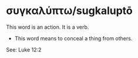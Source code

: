 # συγκαλύπτω/sugkaluptō
This word is an action. It is a verb.
* This word means to conceal a thing from others.

See: Luke 12:2
